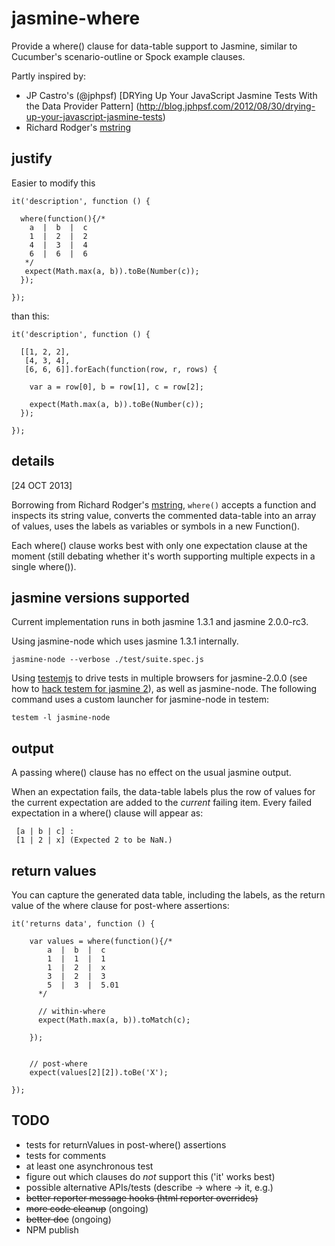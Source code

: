 jasmine-where
=============

Provide a where() clause for data-table support to Jasmine, similar to 
Cucumber's scenario-outline or Spock example clauses.

Partly inspired by:
+ JP Castro's (@jphpsf)
    [DRYing Up Your JavaScript Jasmine Tests With the Data Provider Pattern]
    (http://blog.jphpsf.com/2012/08/30/drying-up-your-javascript-jasmine-tests)
+ Richard Rodger's [mstring](https://github.com/rjrodger/mstring)


justify
-------

Easier to modify this
    
    it('description', function () {
    
      where(function(){/* 
        a  |  b  |  c
        1  |  2  |  2
        4  |  3  |  4
        6  |  6  |  6
       */
       expect(Math.max(a, b)).toBe(Number(c));
      });
      
    });

than this:

    it('description', function () {
    
      [[1, 2, 2],
       [4, 3, 4],
       [6, 6, 6]].forEach(function(row, r, rows) {
       
        var a = row[0], b = row[1], c = row[2];
        
        expect(Math.max(a, b)).toBe(Number(c));
      });
      
    });

    
details
-------

[24 OCT 2013]

Borrowing from Richard Rodger's [mstring](https://github.com/rjrodger/mstring), 
<code>where()</code> accepts a function and inspects its string value, converts 
the commented data-table into an array of values, uses the labels as variables 
or symbols in a new Function().

Each where() clause works best with only one expectation clause at the moment (still debating 
whether it's worth supporting multiple expects in a single where()). 


jasmine versions supported
--------------------------

Current implementation runs in both jasmine 1.3.1 and jasmine 2.0.0-rc3.

Using jasmine-node which uses jasmine 1.3.1 internally.

    jasmine-node --verbose ./test/suite.spec.js
    
Using [testemjs](https://github.com/airportyh/testem) to drive tests in multiple 
browsers for jasmine-2.0.0 (see how to 
[hack testem for jasmine 2](https://github.com/dfkaye/testem-jasmine2)), as well 
as jasmine-node.  The following command uses a custom launcher for jasmine-node 
in testem:

    testem -l jasmine-node

    
output
------

A passing where() clause has no effect on the usual jasmine output. 

When an expectation fails, the data-table labels plus the row of values for the 
current expectation are added to the *current* failing item. Every failed 
expectation in a where() clause will appear as:

     [a | b | c] : 
     [1 | 2 | x] (Expected 2 to be NaN.)


return values
-------------

You can capture the generated data table, including the labels, as the return 
value of the where clause for post-where assertions:

    it('returns data', function () {
      
        var values = where(function(){/* 
            a  |  b  |  c
            1  |  1  |  1
            1  |  2  |  x
            3  |  2  |  3
            5  |  3  |  5.01
          */
          
          // within-where
          expect(Math.max(a, b)).toMatch(c);
          
        });
        
        
        // post-where
        expect(values[2][2]).toBe('X');
        
    });
     
TODO
----
+ tests for returnValues in post-where() assertions
+ tests for comments
+ at least one asynchronous test
+ figure out which clauses do _not_ support this ('it' works best)
+ possible alternative APIs/tests (describe -> where -> it, e.g.)
+ <del>better reporter message hooks (html reporter overrides)</del>
+ <del>more code cleanup</del> (ongoing)
+ <del>better doc</del> (ongoing)
+ NPM publish
